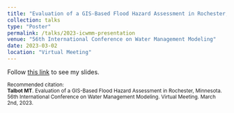 ```yaml
---
title: "Evaluation of a GIS-Based Flood Hazard Assessment in Rochester, Minnesota"
collection: talks
type: "Poster"
permalink: /talks/2023-icwmm-presentation
venue: "56th International Conference on Water Management Modeling"
date: 2023-03-02
location: "Virtual Meeting"
---
```


Follow <a href="../files/Talbot_ICWMM_2023.pdf" target="_blank">this link</a> to see my slides.

<p style="font-size: smaller">Recommended citation:<br />
<b>Talbot MT</b>. Evaluation of a GIS-Based Flood Hazard Assessment in Rochester, Minnesota. 56th International Conference on Water Management Modeling. Virtual Meeting. March 2nd, 2023.
</p>